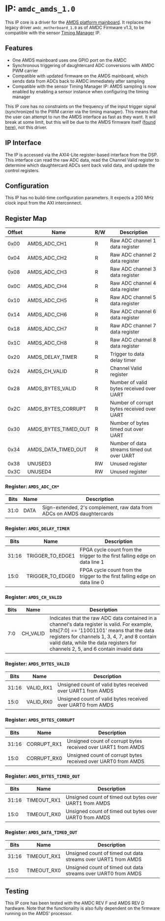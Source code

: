# IP: `amdc_amds_1.0`

This IP core is a driver for the [AMDS platform mainboard](https://github.com/Severson-Group/AMDS/tree/develop/Mainboard). It replaces the legacy driver `amdc_motherboard_1.0` as of AMDC Firmware v1.3, to be compatible with the sensor [Timing Manager](https://github.com/Severson-Group/AMDC-Firmware/tree/develop/ip_repo/amdc_timing_manager_1.0) IP.

## Features

- One AMDS mainboard uses one GPIO port on the AMDC
- Synchronous triggering of daughtercard ADC conversions with AMDC PWM carrier
- Compatible with updated firmware on the AMDS mainboard, which sends data from ADCs back to AMDC immediately after sampling
- Compatible with the sensor Timing Manager IP: AMDS sampling is now enabled by enabling a sensor instance when configuring the timing manager

This IP core has no constraints on the frequency of the input trigger signal (synchronized to the PWM carrier via the timing manager). This means that the user can attempt to run the AMDS interface as fast as they want. It will break at some limit, but this will be due to the AMDS firmware itself ([found here](https://github.com/Severson-Group/AMDS/tree/develop/Mainboard/Firmware)), not this driver.

## IP Interface

The IP is accessed via the AXI4-Lite register-based interface from the DSP. This interface can read the raw ADC data, read the Channel Valid register to determine which daughtercard ADCs sent back valid data, and update the control registers.

## Configuration

This IP has no build-time configuration parameters. It expects a 200 MHz clock input from the AXI interconnect.

## Register Map

| Offset | Name        | R/W | Description                    |
| ---- | ------------- | -- | ------------------------------- |
| 0x00 | AMDS_ADC_CH1  | R  | Raw ADC channel 1 data register |
| 0x04 | AMDS_ADC_CH2  | R  | Raw ADC channel 2 data register |
| 0x08 | AMDS_ADC_CH3  | R  | Raw ADC channel 3 data register |
| 0x0C | AMDS_ADC_CH4  | R  | Raw ADC channel 4 data register |
| 0x10 | AMDS_ADC_CH5  | R  | Raw ADC channel 5 data register |
| 0x14 | AMDS_ADC_CH6  | R  | Raw ADC channel 6 data register |
| 0x18 | AMDS_ADC_CH7  | R  | Raw ADC channel 7 data register |
| 0x1C | AMDS_ADC_CH8  | R  | Raw ADC channel 8 data register |
| 0x20 | AMDS_DELAY_TIMER | R | Trigger to data delay timer |
| 0x24 | AMDS_CH_VALID    | R | Channel Valid register |
| 0x28 | AMDS_BYTES_VALID   | R | Number of valid bytes received over UART |
| 0x2C | AMDS_BYTES_CORRUPT | R | Number of corrupt bytes received over UART |
| 0x30 | AMDS_BYTES_TIMED_OUT | R | Number of bytes timed out over UART |
| 0x34 | AMDS_DATA_TIMED_OUT  | R | Number of data streams timed out over UART |
| 0x38 | UNUSED3 | RW | Unused register |
| 0x3C | UNUSED4 | RW | Unused register |

### Register: `AMDS_ADC_CH*`

| Bits | Name | Description |
| -- | -- | -- |
| 31:0 | DATA | Sign-extended, 2's complement, raw data from ADCs on AMDS daughtercards |

### Register: `AMDS_DELAY_TIMER`

| Bits | Name | Description |
| -- | -- | -- |
| 31:16 | TRIGGER_TO_EDGE1 | FPGA cycle count from the trigger to the first falling edge on data line 1 |
| 15:0  | TRIGGER_TO_EDGE0 | FPGA cycle count from the trigger to the first falling edge on data line 0 |

### Register: `AMDS_CH_VALID`

| Bits | Name | Description |
| -- | -- | -- |
| 7:0 | CH_VALID | Indicates that the raw ADC data contained in a channel's data register is valid. For example, bits[7:0] == '11001101' means that the data registers for channels 1, 3, 4, 7, and 8 contain valid data, while the data registers for channels 2, 5, and 6 contain invalid data |

### Register: `AMDS_BYTES_VALID`

| Bits | Name | Description |
| -- | -- | -- |
| 31:16 | VALID_RX1 | Unsigned count of valid bytes received over UART1 from AMDS |
| 15:0  | VALID_RX0 | Unsigned count of valid bytes received over UART0 from AMDS |

### Register: `AMDS_BYTES_CORRUPT`

| Bits | Name | Description |
| -- | -- | -- |
| 31:16 | CORRUPT_RX1 | Unsigned count of corrupt bytes received over UART1 from AMDS |
| 15:0  | CORRUPT_RX0 | Unsigned count of corrupt bytes received over UART0 from AMDS |

### Register: `AMDS_BYTES_TIMED_OUT`

| Bits | Name | Description |
| -- | -- | -- |
| 31:16 | TIMEOUT_RX1 | Unsigned count of timed out bytes over UART1 from AMDS |
| 15:0  | TIMEOUT_RX0 | Unsigned count of timed out bytes over UART0 from AMDS |

### Register: `AMDS_DATA_TIMED_OUT`

| Bits | Name | Description |
| -- | -- | -- |
| 31:16 | TIMEOUT_RX1 | Unsigned count of timed out data streams over UART1 from AMDS |
| 15:0  | TIMEOUT_RX0 | Unsigned count of timed out data streams over UART0 from AMDS |

## Testing

This IP core has been tested with the AMDC REV F and AMDS REV D hardware. Note that the functionality is also fully dependent on the firmware running on the AMDS' processor.
